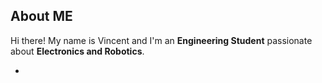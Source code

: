 ##  About ME

 Hi there! My name is Vincent and I'm an **Engineering Student** passionate about **Electronics and Robotics**.

- 
